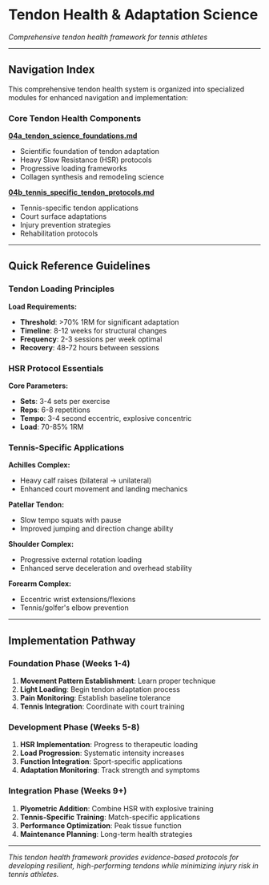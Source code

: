 # Tendon Health & Adaptation Science

_Comprehensive tendon health framework for tennis athletes_

---

## Navigation Index

This comprehensive tendon health system is organized into specialized modules for enhanced navigation and implementation:

### Core Tendon Health Components

**[04a_tendon_science_foundations.md](04a_tendon_science_foundations.md)**

- Scientific foundation of tendon adaptation
- Heavy Slow Resistance (HSR) protocols
- Progressive loading frameworks
- Collagen synthesis and remodeling science

**[04b_tennis_specific_tendon_protocols.md](04b_tennis_specific_tendon_protocols.md)**

- Tennis-specific tendon applications
- Court surface adaptations
- Injury prevention strategies
- Rehabilitation protocols

---

## Quick Reference Guidelines

### Tendon Loading Principles

**Load Requirements:**

- **Threshold**: >70% 1RM for significant adaptation
- **Timeline**: 8-12 weeks for structural changes
- **Frequency**: 2-3 sessions per week optimal
- **Recovery**: 48-72 hours between sessions

### HSR Protocol Essentials

**Core Parameters:**

- **Sets**: 3-4 sets per exercise
- **Reps**: 6-8 repetitions
- **Tempo**: 3-4 second eccentric, explosive concentric
- **Load**: 70-85% 1RM

### Tennis-Specific Applications

**Achilles Complex:**

- Heavy calf raises (bilateral → unilateral)
- Enhanced court movement and landing mechanics

**Patellar Tendon:**

- Slow tempo squats with pause
- Improved jumping and direction change ability

**Shoulder Complex:**

- Progressive external rotation loading
- Enhanced serve deceleration and overhead stability

**Forearm Complex:**

- Eccentric wrist extensions/flexions
- Tennis/golfer's elbow prevention

---

## Implementation Pathway

### Foundation Phase (Weeks 1-4)

1. **Movement Pattern Establishment**: Learn proper technique
2. **Light Loading**: Begin tendon adaptation process
3. **Pain Monitoring**: Establish baseline tolerance
4. **Tennis Integration**: Coordinate with court training

### Development Phase (Weeks 5-8)

1. **HSR Implementation**: Progress to therapeutic loading
2. **Load Progression**: Systematic intensity increases
3. **Function Integration**: Sport-specific applications
4. **Adaptation Monitoring**: Track strength and symptoms

### Integration Phase (Weeks 9+)

1. **Plyometric Addition**: Combine HSR with explosive training
2. **Tennis-Specific Training**: Match-specific applications
3. **Performance Optimization**: Peak tissue function
4. **Maintenance Planning**: Long-term health strategies

---

_This tendon health framework provides evidence-based protocols for developing resilient, high-performing tendons while minimizing injury risk in tennis athletes._
